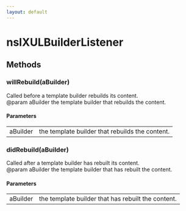 ```yaml
---
layout: default
---
```


# nsIXULBuilderListener #

## Methods ##

### willRebuild(aBuilder) ###
  
Called before a template builder rebuilds its content.  
@param aBuilder the template builder that rebuilds the content.  
  

#### Parameters ####

<table>

<tr>
<td>aBuilder</td>
<td>the template builder that rebuilds the content.  
</td>
</tr>

</table>

### didRebuild(aBuilder) ###
  
Called after a template builder has rebuilt its content.  
@param aBuilder the template builder that has rebuilt the content.  
  

#### Parameters ####

<table>

<tr>
<td>aBuilder</td>
<td>the template builder that has rebuilt the content.  
</td>
</tr>

</table>
